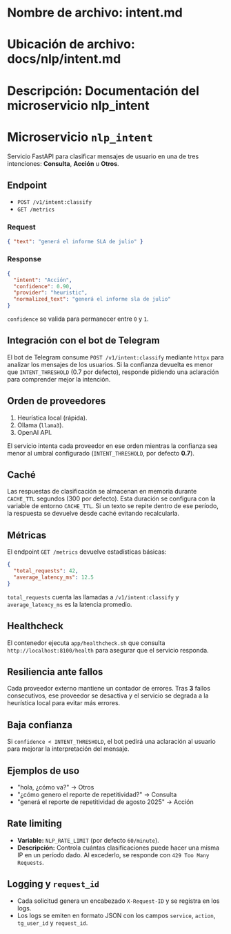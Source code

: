 # Nombre de archivo: intent.md
# Ubicación de archivo: docs/nlp/intent.md
# Descripción: Documentación del microservicio nlp_intent

# Microservicio `nlp_intent`

Servicio FastAPI para clasificar mensajes de usuario en una de tres intenciones: **Consulta**, **Acción** u **Otros**.

## Endpoint

- `POST /v1/intent:classify`
- `GET /metrics`

### Request
```json
{ "text": "generá el informe SLA de julio" }
```

### Response
```json
{
  "intent": "Acción",
  "confidence": 0.90,
  "provider": "heuristic",
  "normalized_text": "generá el informe sla de julio"
}
```
`confidence` se valida para permanecer entre `0` y `1`.

## Integración con el bot de Telegram

El bot de Telegram consume `POST /v1/intent:classify` mediante `httpx` para
analizar los mensajes de los usuarios. Si la confianza devuelta es menor que
`INTENT_THRESHOLD` (0.7 por defecto), responde pidiendo una aclaración para
comprender mejor la intención.

## Orden de proveedores

1. Heurística local (rápida).
2. Ollama (`llama3`).
3. OpenAI API.

El servicio intenta cada proveedor en ese orden mientras la confianza sea menor al umbral configurado (`INTENT_THRESHOLD`, por defecto **0.7**).

## Caché

Las respuestas de clasificación se almacenan en memoria durante `CACHE_TTL` segundos (300 por defecto). Esta duración se configura con la variable de entorno `CACHE_TTL`. Si un texto se repite dentro de ese período, la respuesta se devuelve desde caché evitando recalcularla.

## Métricas

El endpoint `GET /metrics` devuelve estadísticas básicas:

```json
{
  "total_requests": 42,
  "average_latency_ms": 12.5
}
```

`total_requests` cuenta las llamadas a `/v1/intent:classify` y `average_latency_ms` es la latencia promedio.

## Healthcheck

El contenedor ejecuta `app/healthcheck.sh` que consulta `http://localhost:8100/health` para asegurar que el servicio responda.


## Resiliencia ante fallos

Cada proveedor externo mantiene un contador de errores. Tras **3** fallos consecutivos, ese proveedor se desactiva y el servicio se degrada a la heurística local para evitar más errores.

## Baja confianza

Si `confidence < INTENT_THRESHOLD`, el bot pedirá una aclaración al usuario para mejorar la interpretación del mensaje.

## Ejemplos de uso

- "hola, ¿cómo va?" → Otros
- "¿cómo genero el reporte de repetitividad?" → Consulta
- "generá el reporte de repetitividad de agosto 2025" → Acción


## Rate limiting

- **Variable:** `NLP_RATE_LIMIT` (por defecto `60/minute`).
- **Descripción:** Controla cuántas clasificaciones puede hacer una misma IP en un período dado. Al excederlo, se responde con `429 Too Many Requests`.

## Logging y `request_id`

- Cada solicitud genera un encabezado `X-Request-ID` y se registra en los logs.
- Los logs se emiten en formato JSON con los campos `service`, `action`, `tg_user_id` y `request_id`.
